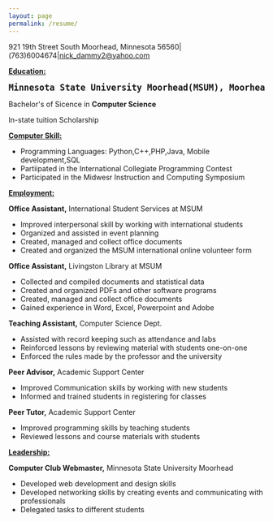 ```yaml
---
layout: page
permalink: /resume/
---
```

<html>
<body>



921 19th Street South Moorhead, Minnesota 56560|(763)6004674|nick_dammy2@yahoo.com

<p><u><b>Education:</b></u></p>

<pre><big><b>Minnesota State University Moorhead(MSUM), Moorhead, Minnesota                                                         December 2018
</b></big></pre>

<t>Bachelor's of Sicence in <b>Computer Science</b></t>
<p>In-state tuition Scholarship</p>



<p><u><b>Computer Skill:</b></u></p>
<ul>
	<li>Programming Languages: Python,C++,PHP,Java, Mobile development,SQL</li>
	<li>Partiipated in the International Collegiate Programming Contest</li>
	<li>Participated in the Midwesr Instruction and Computing Symposium</li>

</ul>



<p><u><b>Employment:</b></u></p>
<t><b>Office Assistant,</b> International Student Services at MSUM</t>

<ul>
	<li>Improved interpersonal skill by working with international students</li>
	<li>Organized and assisted in event planning</li>
	<li>Created, managed and collect office documents</li>
	<li>Created and organized the MSUM international online volunteer form</li>
</ul>


<t><b>Office Assistant,</b> Livingston Library at MSUM</t>

<ul>
	<li>Collected and compiled documents and statistical data</li>
	<li>Created and organized PDFs and other software programs</li>
	<li>Created, managed and collect office documents</li>
	<li>Gained experience in Word, Excel, Powerpoint and Adobe</li>
</ul>


<t><b>Teaching Assistant,</b> Computer Science Dept.</t>

<ul>
	<li>Assisted with record keeping such as attendance and labs</li>
	<li>Reinforced lessons by reviewing material with students one-on-one</li>
	<li>Enforced the rules made by the professor and the university</li>

</ul>


<t><b>Peer Advisor,</b> Academic Support Center</t>

<ul>
	<li>Improved Communication skills by working with new students</li>
	<li>Informed and trained students in registering for classes</li>
	

</ul>

<t><b>Peer Tutor,</b> Academic Support Center</t>

<ul>
	<li>Improved programming skills by teaching students</li>
	<li>Reviewed lessons and course materials with students</li>
	

</ul>


<p><u><b>Leadership:</b></u></p>

<t><b>Computer Club Webmaster,</b> Minnesota State University Moorhead </t>

<ul>
	<li>Developed web development and design skills</li>
	<li>Developed networking skills by creating events and communicating with professionals</li>
	<li>Delegated tasks to different students</li>
	

</ul>



</body>
</html>
